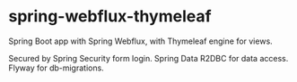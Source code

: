 # spring-webflux-thymeleaf
Spring Boot app with Spring Webflux, with Thymeleaf engine for views.

Secured by Spring Security form login.
Spring Data R2DBC for data access.
Flyway for db-migrations.